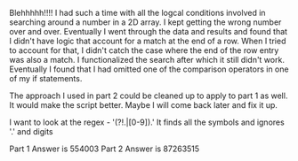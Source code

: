 Blehhhhh!!!! I had such a time with all the logcal conditions involved in searching around a number in a 2D array. I kept getting the wrong number over and over. Eventually I went through the data and results and found that I didn't have logic that account for a match at the end of a row. When I tried to account for that, I didn't catch the case where the end of the row entry was also a match. I functionalized the search after which it still didn't work. Eventually I found that I had omitted one of the comparison operators in one of my if statements.

The approach I used in part 2 could be cleaned up to apply to part 1 as well. It would make the script better. Maybe I will come back later and fix it up. 

I want to look at the regex - '(?!\.|[0-9]).'  It finds all the symbols and ignores '.' and digits

Part 1 Answer is 554003
Part 2 Answer is 87263515